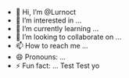 - 👋 Hi, I’m @Lurnoct
- 👀 I’m interested in ...
- 🌱 I’m currently learning ...
- 💞️ I’m looking to collaborate on ...
- 📫 How to reach me ...
- 😄 Pronouns: ...
- ⚡ Fun fact: ...
Test Test yo


<!---
Lurnoct/Lurnoct is a ✨ special ✨ repository because its `README.md` (this file) appears on your GitHub profile.
You can click the Preview link to take a look at your changes.
--->
